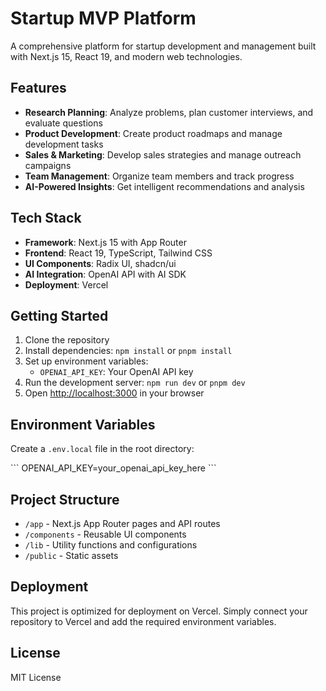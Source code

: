 # Startup MVP Platform

A comprehensive platform for startup development and management built with Next.js 15, React 19, and modern web technologies.

## Features

- **Research Planning**: Analyze problems, plan customer interviews, and evaluate questions
- **Product Development**: Create product roadmaps and manage development tasks
- **Sales & Marketing**: Develop sales strategies and manage outreach campaigns
- **Team Management**: Organize team members and track progress
- **AI-Powered Insights**: Get intelligent recommendations and analysis

## Tech Stack

- **Framework**: Next.js 15 with App Router
- **Frontend**: React 19, TypeScript, Tailwind CSS
- **UI Components**: Radix UI, shadcn/ui
- **AI Integration**: OpenAI API with AI SDK
- **Deployment**: Vercel

## Getting Started

1. Clone the repository
2. Install dependencies: `npm install` or `pnpm install`
3. Set up environment variables:
   - `OPENAI_API_KEY`: Your OpenAI API key
4. Run the development server: `npm run dev` or `pnpm dev`
5. Open [http://localhost:3000](http://localhost:3000) in your browser

## Environment Variables

Create a `.env.local` file in the root directory:

\`\`\`
OPENAI_API_KEY=your_openai_api_key_here
\`\`\`

## Project Structure

- `/app` - Next.js App Router pages and API routes
- `/components` - Reusable UI components
- `/lib` - Utility functions and configurations
- `/public` - Static assets

## Deployment

This project is optimized for deployment on Vercel. Simply connect your repository to Vercel and add the required environment variables.

## License

MIT License
